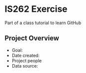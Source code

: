 # IS262 Exercise
Part of a class tutorial to learn GitHub

## Project Overview
* Goal:
* Date created:
* Project people
* Data source:
